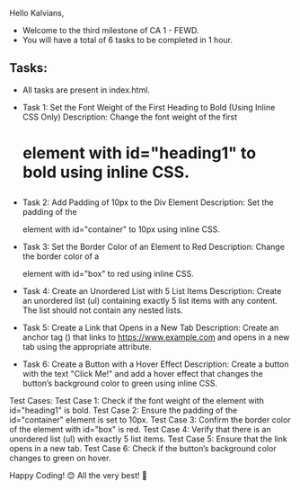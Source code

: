 Hello Kalvians,
- Welcome to the third milestone of CA 1 - FEWD.
- You will have a total of 6 tasks to be completed in 1 hour.

## Tasks:
- All tasks are present in index.html.

- Task 1: Set the Font Weight of the First Heading to Bold (Using Inline CSS Only)
Description:
Change the font weight of the first <h1> element with id="heading1" to bold using inline CSS.

- Task 2: Add Padding of 10px to the Div Element
Description:
Set the padding of the <div> element with id="container" to 10px using inline CSS.

- Task 3: Set the Border Color of an Element to Red
Description:
Change the border color of a <div> element with id="box" to red using inline CSS.

- Task 4: Create an Unordered List with 5 List Items
Description:
Create an unordered list (ul) containing exactly 5 list items with any content. The list should not contain any nested lists.

- Task 5: Create a Link that Opens in a New Tab
Description:
Create an anchor tag (<a>) that links to https://www.example.com and opens in a new tab using the appropriate attribute.

- Task 6: Create a Button with a Hover Effect
Description:
Create a button with the text "Click Me!" and add a hover effect that changes the button’s background color to green using inline CSS.

Test Cases:
Test Case 1: Check if the font weight of the element with id="heading1" is bold.
Test Case 2: Ensure the padding of the id="container" element is set to 10px.
Test Case 3: Confirm the border color of the element with id="box" is red.
Test Case 4: Verify that there is an unordered list (ul) with exactly 5 list items.
Test Case 5: Ensure that the link opens in a new tab.
Test Case 6: Check if the button’s background color changes to green on hover.


Happy Coding! 😊
All the very best! 🎯